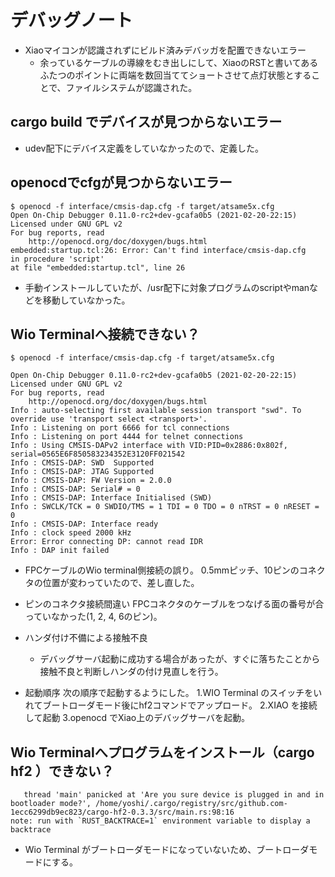 # デバッグノート
- Xiaoマイコンが認識されずにビルド済みデバッガを配置できないエラー
  - 余っているケーブルの導線をむき出しにして、XiaoのRSTと書いてあるふたつのポイントに両端を数回当ててショートさせて点灯状態とすることで、ファイルシステムが認識された。


## cargo build でデバイスが見つからないエラー
- udev配下にデバイス定義をしていなかったので、定義した。

## openocdでcfgが見つからないエラー
```
$ openocd -f interface/cmsis-dap.cfg -f target/atsame5x.cfg
Open On-Chip Debugger 0.11.0-rc2+dev-gcafa0b5 (2021-02-20-22:15)
Licensed under GNU GPL v2
For bug reports, read
	http://openocd.org/doc/doxygen/bugs.html
embedded:startup.tcl:26: Error: Can't find interface/cmsis-dap.cfg
in procedure 'script' 
at file "embedded:startup.tcl", line 26
```

- 手動インストールしていたが、/usr配下に対象プログラムのscriptやmanなどを移動していなかった。

## Wio Terminalへ接続できない？

```
$ openocd -f interface/cmsis-dap.cfg -f target/atsame5x.cfg

Open On-Chip Debugger 0.11.0-rc2+dev-gcafa0b5 (2021-02-20-22:15)
Licensed under GNU GPL v2
For bug reports, read
	http://openocd.org/doc/doxygen/bugs.html
Info : auto-selecting first available session transport "swd". To override use 'transport select <transport>'.
Info : Listening on port 6666 for tcl connections
Info : Listening on port 4444 for telnet connections
Info : Using CMSIS-DAPv2 interface with VID:PID=0x2886:0x802f, serial=0565E6F850583234352E3120FF021542
Info : CMSIS-DAP: SWD  Supported
Info : CMSIS-DAP: JTAG Supported
Info : CMSIS-DAP: FW Version = 2.0.0
Info : CMSIS-DAP: Serial# = 0
Info : CMSIS-DAP: Interface Initialised (SWD)
Info : SWCLK/TCK = 0 SWDIO/TMS = 1 TDI = 0 TDO = 0 nTRST = 0 nRESET = 0
Info : CMSIS-DAP: Interface ready
Info : clock speed 2000 kHz
Error: Error connecting DP: cannot read IDR
Info : DAP init failed
```

- FPCケーブルのWio terminal側接続の誤り。
   0.5mmピッチ、10ピンのコネクタの位置が変わっていたので、差し直した。

- ピンのコネクタ接続間違い
   FPCコネクタのケーブルをつなげる面の番号が合っていなかった(1, 2, 4, 6のピン)。

- ハンダ付け不備による接触不良
   - デバッグサーバ起動に成功する場合があったが、すぐに落ちたことから接触不良と判断しハンダの付け見直しを行う。

- 起動順序
   次の順序で起動するようにした。
   1.WIO Terminal のスイッチをいれてブートローダモード後にhf2コマンドでアップロード。
   2.XIAO を接続して起動
   3.openocd でXiao上のデバッグサーバを起動。

## Wio Terminalへプログラムをインストール（cargo hf2 ）できない？
```
   thread 'main' panicked at 'Are you sure device is plugged in and in bootloader mode?', /home/yoshi/.cargo/registry/src/github.com-1ecc6299db9ec823/cargo-hf2-0.3.3/src/main.rs:98:16
note: run with `RUST_BACKTRACE=1` environment variable to display a backtrace
```

- Wio Terminal がブートローダモードになっていないため、ブートローダモードにする。

